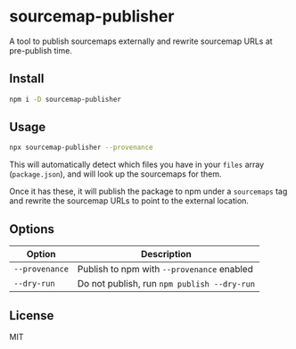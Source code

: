# sourcemap-publisher

A tool to publish sourcemaps externally and rewrite sourcemap URLs at
pre-publish time.

## Install

```sh
npm i -D sourcemap-publisher
```

## Usage

```sh
npx sourcemap-publisher --provenance
```

This will automatically detect which files you have in your `files` array
(`package.json`), and will look up the sourcemaps for them.

Once it has these, it will publish the package to npm under a `sourcemaps`
tag and rewrite the sourcemap URLs to point to the external location.

## Options

| Option | Description |
| -- | -- |
| `--provenance` | Publish to npm with `--provenance` enabled |
| `--dry-run` | Do not publish, run `npm publish --dry-run` |

## License

MIT
